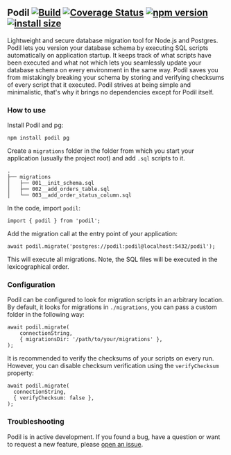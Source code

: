 ## Podil [![Build](https://github.com/podiljs/podil/actions/workflows/build.yaml/badge.svg)](https://github.com/podiljs/podil/actions/workflows/build.yaml) [![Coverage Status](https://coveralls.io/repos/github/podiljs/podil/badge.svg?branch=main)](https://coveralls.io/github/podiljs/podil?branch=main) [![npm version](https://img.shields.io/npm/v/podil.svg?style=flat)](https://www.npmjs.com/package/podil) [![install size](https://packagephobia.com/badge?p=podil)](https://www.npmjs.com/package/podil)

Lightweight and secure database migration tool for Node.js and Postgres. Podil lets
you version your database schema by executing SQL scripts automatically on application
startup. It keeps track of what scripts have been executed and what not which lets
you seamlessly update your database schema on every environment in the same way. Podil
saves you from mistakingly breaking your schema by storing and verifying checksums
of every script that it executed. Podil strives at being simple and minimalistic,
that's why it brings no dependencies except for Podil itself.


### How to use
Install Podil and pg:

```shell
npm install podil pg
```

Create a `migrations` folder in the folder from which you start your
application (usually the project root) and add `.sql` scripts to it.
```shell
.
├── migrations
│   ├── 001__init_schema.sql
│   ├── 002__add_orders_table.sql
│   └── 003__add_order_status_column.sql
```

In the code, import `podil`:
```shell
import { podil } from 'podil';
```

Add the migration call at the entry point of your application:

```shell
await podil.migrate('postgres://podil:podil@localhost:5432/podil');
```

This will execute all migrations. Note, the SQL files will be executed
in the lexicographical order.

### Configuration

Podil can be configured to look for migration scripts in an arbitrary location.
By default, it looks for migrations in `./migrations`, you can pass a custom
folder in the following way:

```shell
await podil.migrate(
    connectionString,
    { migrationsDir: '/path/to/your/migrations' },
);
```

It is recommended to verify the checksums of your scripts on every run. However,
you can disable checksum verification using the `verifyChecksum` property:

```shell
await podil.migrate(
  connectionString,
  { verifyChecksum: false },
);
```

### Troubleshooting

Podil is in active development. If you found a bug, have a question or
want to request a new feature, please
[open an issue](https://github.com/podiljs/podil/issues).
